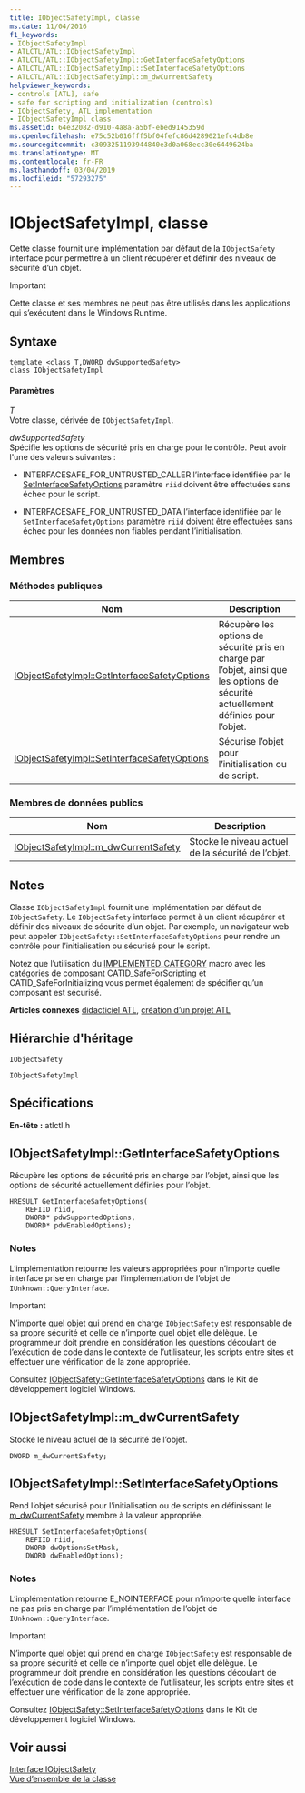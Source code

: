 ```yaml
---
title: IObjectSafetyImpl, classe
ms.date: 11/04/2016
f1_keywords:
- IObjectSafetyImpl
- ATLCTL/ATL::IObjectSafetyImpl
- ATLCTL/ATL::IObjectSafetyImpl::GetInterfaceSafetyOptions
- ATLCTL/ATL::IObjectSafetyImpl::SetInterfaceSafetyOptions
- ATLCTL/ATL::IObjectSafetyImpl::m_dwCurrentSafety
helpviewer_keywords:
- controls [ATL], safe
- safe for scripting and initialization (controls)
- IObjectSafety, ATL implementation
- IObjectSafetyImpl class
ms.assetid: 64e32082-d910-4a8a-a5bf-ebed9145359d
ms.openlocfilehash: e75c52b016fff5bf04fefc86d4289021efc4db8e
ms.sourcegitcommit: c3093251193944840e3d0a068ecc30e6449624ba
ms.translationtype: MT
ms.contentlocale: fr-FR
ms.lasthandoff: 03/04/2019
ms.locfileid: "57293275"
---
```

# <a name="iobjectsafetyimpl-class"></a>IObjectSafetyImpl, classe

Cette classe fournit une implémentation par défaut de la `IObjectSafety` interface pour permettre à un client récupérer et définir des niveaux de sécurité d’un objet.

> [!IMPORTANT]
>  Cette classe et ses membres ne peut pas être utilisés dans les applications qui s’exécutent dans le Windows Runtime.

## <a name="syntax"></a>Syntaxe

```
template <class T,DWORD dwSupportedSafety>
class IObjectSafetyImpl
```

#### <a name="parameters"></a>Paramètres

*T*<br/>
Votre classe, dérivée de `IObjectSafetyImpl`.

*dwSupportedSafety*<br/>
Spécifie les options de sécurité pris en charge pour le contrôle. Peut avoir l'une des valeurs suivantes :

- INTERFACESAFE_FOR_UNTRUSTED_CALLER l’interface identifiée par le [SetInterfaceSafetyOptions](#setinterfacesafetyoptions) paramètre `riid` doivent être effectuées sans échec pour le script.

- INTERFACESAFE_FOR_UNTRUSTED_DATA l’interface identifiée par le `SetInterfaceSafetyOptions` paramètre `riid` doivent être effectuées sans échec pour les données non fiables pendant l’initialisation.

## <a name="members"></a>Membres

### <a name="public-methods"></a>M&#233;thodes publiques

|Nom|Description|
|----------|-----------------|
|[IObjectSafetyImpl::GetInterfaceSafetyOptions](#getinterfacesafetyoptions)|Récupère les options de sécurité pris en charge par l’objet, ainsi que les options de sécurité actuellement définies pour l’objet.|
|[IObjectSafetyImpl::SetInterfaceSafetyOptions](#setinterfacesafetyoptions)|Sécurise l’objet pour l’initialisation ou de script.|

### <a name="public-data-members"></a>Membres de données publics

|Nom|Description|
|----------|-----------------|
|[IObjectSafetyImpl::m_dwCurrentSafety](#m_dwcurrentsafety)|Stocke le niveau actuel de la sécurité de l’objet.|

## <a name="remarks"></a>Notes

Classe `IObjectSafetyImpl` fournit une implémentation par défaut de `IObjectSafety`. Le `IObjectSafety` interface permet à un client récupérer et définir des niveaux de sécurité d’un objet. Par exemple, un navigateur web peut appeler `IObjectSafety::SetInterfaceSafetyOptions` pour rendre un contrôle pour l’initialisation ou sécurisé pour le script.

Notez que l’utilisation du [IMPLEMENTED_CATEGORY](category-macros.md#implemented_category) macro avec les catégories de composant CATID_SafeForScripting et CATID_SafeForInitializing vous permet également de spécifier qu’un composant est sécurisé.

**Articles connexes** [didacticiel ATL](../../atl/active-template-library-atl-tutorial.md), [création d’un projet ATL](../../atl/reference/creating-an-atl-project.md)

## <a name="inheritance-hierarchy"></a>Hiérarchie d'héritage

`IObjectSafety`

`IObjectSafetyImpl`

## <a name="requirements"></a>Spécifications

**En-tête :** atlctl.h

##  <a name="getinterfacesafetyoptions"></a>  IObjectSafetyImpl::GetInterfaceSafetyOptions

Récupère les options de sécurité pris en charge par l’objet, ainsi que les options de sécurité actuellement définies pour l’objet.

```
HRESULT GetInterfaceSafetyOptions(
    REFIID riid,
    DWORD* pdwSupportedOptions,
    DWORD* pdwEnabledOptions);
```

### <a name="remarks"></a>Notes

L’implémentation retourne les valeurs appropriées pour n’importe quelle interface prise en charge par l’implémentation de l’objet de `IUnknown::QueryInterface`.

> [!IMPORTANT]
>  N’importe quel objet qui prend en charge `IObjectSafety` est responsable de sa propre sécurité et celle de n’importe quel objet elle délègue. Le programmeur doit prendre en considération les questions découlant de l’exécution de code dans le contexte de l’utilisateur, les scripts entre sites et effectuer une vérification de la zone appropriée.

Consultez [IObjectSafety::GetInterfaceSafetyOptions](https://msdn.microsoft.com/library/aa768223.aspx) dans le Kit de développement logiciel Windows.

##  <a name="m_dwcurrentsafety"></a>  IObjectSafetyImpl::m_dwCurrentSafety

Stocke le niveau actuel de la sécurité de l’objet.

```
DWORD m_dwCurrentSafety;
```

##  <a name="setinterfacesafetyoptions"></a>  IObjectSafetyImpl::SetInterfaceSafetyOptions

Rend l’objet sécurisé pour l’initialisation ou de scripts en définissant le [m_dwCurrentSafety](#m_dwcurrentsafety) membre à la valeur appropriée.

```
HRESULT SetInterfaceSafetyOptions(
    REFIID riid,
    DWORD dwOptionsSetMask,
    DWORD dwEnabledOptions);
```

### <a name="remarks"></a>Notes

L’implémentation retourne E_NOINTERFACE pour n’importe quelle interface ne pas pris en charge par l’implémentation de l’objet de `IUnknown::QueryInterface`.

> [!IMPORTANT]
>  N’importe quel objet qui prend en charge `IObjectSafety` est responsable de sa propre sécurité et celle de n’importe quel objet elle délègue. Le programmeur doit prendre en considération les questions découlant de l’exécution de code dans le contexte de l’utilisateur, les scripts entre sites et effectuer une vérification de la zone appropriée.

Consultez [IObjectSafety::SetInterfaceSafetyOptions](https://msdn.microsoft.com/library/aa768225.aspx) dans le Kit de développement logiciel Windows.

## <a name="see-also"></a>Voir aussi

[Interface IObjectSafety](https://msdn.microsoft.com/library/aa768224.aspx)<br/>
[Vue d’ensemble de la classe](../../atl/atl-class-overview.md)

